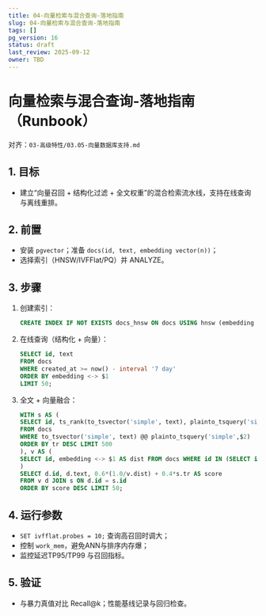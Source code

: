 ```yaml
---
title: 04-向量检索与混合查询-落地指南
slug: 04-向量检索与混合查询-落地指南
tags: []
pg_version: 16
status: draft
last_review: 2025-09-12
owner: TBD
---
```


# 向量检索与混合查询-落地指南（Runbook）

对齐：`03-高级特性/03.05-向量数据库支持.md`

## 1. 目标

- 建立“向量召回 + 结构化过滤 + 全文权重”的混合检索流水线，支持在线查询与离线重排。

## 2. 前置

- 安装 `pgvector`；准备 `docs(id, text, embedding vector(n))`；
- 选择索引（HNSW/IVFFlat/PQ）并 ANALYZE。

## 3. 步骤

1) 创建索引：

    ```sql
    CREATE INDEX IF NOT EXISTS docs_hnsw ON docs USING hnsw (embedding vector_l2_ops) WITH (m=32, ef_construction=200);
    ```

2) 在线查询（结构化 + 向量）：

    ```sql
    SELECT id, text
    FROM docs
    WHERE created_at >= now() - interval '7 day'
    ORDER BY embedding <-> $1
    LIMIT 50;
    ```

3) 全文 + 向量融合：

    ```sql
    WITH s AS (
    SELECT id, ts_rank(to_tsvector('simple', text), plainto_tsquery('simple',$2)) AS tr
    FROM docs
    WHERE to_tsvector('simple', text) @@ plainto_tsquery('simple',$2)
    ORDER BY tr DESC LIMIT 500
    ), v AS (
    SELECT id, embedding <-> $1 AS dist FROM docs WHERE id IN (SELECT id FROM s) ORDER BY dist ASC LIMIT 100
    )
    SELECT d.id, d.text, 0.6*(1.0/v.dist) + 0.4*s.tr AS score
    FROM v d JOIN s ON d.id = s.id
    ORDER BY score DESC LIMIT 50;
    ```

## 4. 运行参数

- `SET ivfflat.probes = 10;` 查询高召回时调大；
- 控制 `work_mem`，避免ANN与排序内存爆；
- 监控延迟TP95/TP99 与召回指标。

## 5. 验证

- 与暴力真值对比 Recall@k；性能基线记录与回归检查。
